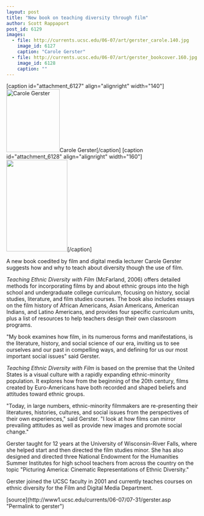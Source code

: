 ```yaml
---
layout: post
title: "New book on teaching diversity through film"
author: Scott Rappaport
post_id: 6129
images:
  - file: http://currents.ucsc.edu/06-07/art/gerster_carole.140.jpg
    image_id: 6127
    caption: "Carole Gerster"
  - file: http://currents.ucsc.edu/06-07/art/gerster_bookcover.160.jpg
    image_id: 6128
    caption: ""
---
```


[caption id="attachment_6127" align="alignright" width="140"]<a href="http://localhost/mysite/wp-content/uploads/2006/07/gerster_carole.140.jpg"><img class="size-full wp-image-6127" src="http://localhost/mysite/wp-content/uploads/2006/07/gerster_carole.140.jpg" alt="Carole Gerster" width="140" height="165" /></a>Carole Gerster[/caption]
[caption id="attachment_6128" align="alignright" width="160"]<a href="http://localhost/mysite/wp-content/uploads/2006/07/gerster_bookcover.160.jpg"><img class="size-full wp-image-6128" src="http://localhost/mysite/wp-content/uploads/2006/07/gerster_bookcover.160.jpg" alt="" width="160" height="240" /></a>[/caption]
<a name="content" id="content"></a>
<p>
  A new book coedited by film and digital media lecturer Carole Gerster suggests how and why to teach about diversity though the use of film.
</p>
<p>
  <i>Teaching Ethnic Diversity with Film</i> (McFarland, 2006) offers detailed methods for incorporating films by and about ethnic groups into the high school and undergraduate college curriculum, focusing on history, social studies, literature, and film studies courses. The book also includes essays on the film history of African Americans, Asian Americans, American Indians, and Latino Americans, and provides four specific curriculum units, plus a list of resources to help teachers design their own classroom programs.
</p>
<p>
  "My book examines how film, in its numerous forms and manifestations, is the literature, history, and social science of our era, inviting us to see ourselves and our past in compelling ways, and defining for us our most important social issues" said Gerster.
</p>
<p>
  <i>Teaching Ethnic Diversity with Film</i> is based on the premise that the United States is a visual culture with a rapidly expanding ethnic-minority population. It explores how from the beginning of the 20th century, films created by Euro-Americans have both recorded and shaped beliefs and attitudes toward ethnic groups.
</p>
<p>
  "Today, in large numbers, ethnic-minority filmmakers are re-presenting their literatures, histories, cultures, and social issues from the perspectives of their own experiences," said Gerster. "I look at how films can mirror prevailing attitudes as well as provide new images and promote social change."
</p>
<p>
  Gerster taught for 12 years at the University of Wisconsin-River Falls, where she helped start and then directed the film studies minor. She has also designed and directed three National Endowment for the Humanities Summer Institutes for high school teachers from across the country on the topic "Picturing America: Cinematic Representations of Ethnic Diversity."
</p>
<p>
  Gerster joined the UCSC faculty in 2001 and currently teaches courses on ethnic diversity for the Film and Digital Media Department.
</p>
[source](http://www1.ucsc.edu/currents/06-07/07-31/gerster.asp "Permalink to gerster")
